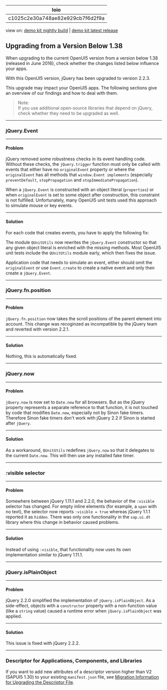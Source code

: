 <!-- loioc1025c2e30a748ae82e929cb7f6d2f9a -->

| loio |
| -----|
| c1025c2e30a748ae82e929cb7f6d2f9a |

<div id="loio">

view on: [demo kit nightly build](https://openui5nightly.hana.ondemand.com/#/topic/c1025c2e30a748ae82e929cb7f6d2f9a) | [demo kit latest release](https://openui5.hana.ondemand.com/#/topic/c1025c2e30a748ae82e929cb7f6d2f9a)</div>

## Upgrading from a Version Below 1.38

When upgrading to the current OpenUI5 version from a version below 1.38 \(released in June 2016\), check whether the changes listed below influence your apps.

With this OpenUI5 version, jQuery has been upgraded to version 2.2.3.

This upgrade may impact your OpenUI5 apps. The following sections give an overview of our findings and how to deal with them.

> Note:  
> If you use additional open-source libraries that depend on jQuery, check whether they need to be upgraded as well.

***

### jQuery.Event

***

#### Problem

jQuery removed some robustness checks in its event handling code. Without these checks, the `jQuery.trigger` function must only be called with events that either have no `originalEvent` property or where the `originalEvent` has all methods that `window.Event implements` \(especially `preventDefault`, `stopPropagation` and `stopImmediatePropagation`\).

When a `jQuery.Event` is constructed with an object literal \(`properties`\) or when `originalEvent` is set to some object after construction, this constraint is not fulfilled. Unfortunately, many OpenUI5 unit tests used this approach to simulate mouse or key events.

***

#### Solution

For each code that creates events, you have to apply the following fix:

The module `QUnitUtils` now rewrites the `jQuery.Event` constructor so that any given object literal is enriched with the missing methods. Most OpenUI5 unit tests include the `QUnitUtils` module early, which then fixes the issue.

Application code that needs to simulate an event, either should omit the `originalEvent` or use `Event.create` to create a native event and only then create a `jQuery.Event`.

***

### jQuery.fn.position

***

#### Problem

`jQuery.fn.position` now takes the scroll positions of the parent element into account. This change was recoginzed as incompatible by the jQuery team and reverted with version 2.2.1.

***

#### Solution

Nothing, this is automatically fixed.

***

### jQuery.now

***

#### Problem

`jQuery.now` is now set to `Date.now` for all browsers. But as the jQuery property represents a separate reference to that function, it is not touched by code that modifies `Date.now`, especially not by Sinon fake timers. Therefore Sinon fake timers don't work with jQuery 2.2 if Sinon is started after `jQuery`.

***

#### Solution

As a workaround, `QUnitUtils` redefines `jQuery.now` so that it delegates to the current `Date.now`. This will then use any installed fake timer.

***

### :visible selector

***

#### Problem

Somewhere between jQuery 1.11.1 and 2.2.0, the behavior of the `:visible` selector has changed. For empty inline elements \(for example, a `span` with no text\), the selector now reports `:visible = true` whereas jQuery 1.1.1 reported it as `hidden`. There was only one functionality in the `sap.ui.dt` library where this change in behavior caused problems.

***

#### Solution

Instead of using `:visible`, that functionality now uses its own implementation similar to jQuery 1.11.1.

***

### jQuery.isPlainObject

***

#### Problem

jQuery 2.2.0 simplified the implementation of `jQuery.isPlainObject`. As a side-effect, objects with a `constructor` property with a non-function value \(like a `string` value\) caused a runtime error when `jQuery.isPlainObject` was applied.

***

#### Solution

This issue is fixed with jQuery 2.2.2.

***

### Descriptor for Applications, Components, and Libraries

If you want to add new attributes of a descriptor version higher than V2 \(SAPUI5 1.30\) to your existing `manifest.json` file, see [Migration Information for Upgrading the Descriptor File](Migration_Information_for_Upgrading_the_Descriptor_File_a110f76.md).

